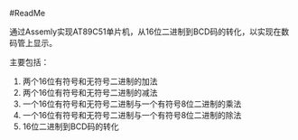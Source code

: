 #ReadMe

通过Assemly实现AT89C51单片机，从16位二进制到BCD码的转化，以实现在数码管上显示。

主要包括：

1. 两个16位有符号和无符号二进制的加法
2. 两个16位有符号和无符号二进制的减法
3. 一个16位有符号和无符号二进制与一个有符号8位二进制的乘法
4. 一个16位有符号和无符号二进制与一个有符号8位二进制的除法
5. 16位二进制到BCD码的转化
